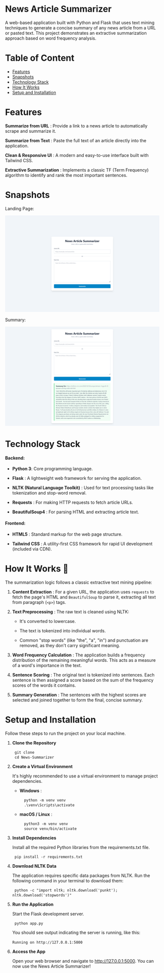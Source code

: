 # News Article Summarizer

A web-based application built with Python and Flask that uses text mining techniques to generate a concise summary of any news article from a URL or pasted text. This project demonstrates an extractive summarization approach based on word frequency analysis.

# Table of Content

- [Features](#features)
- [Snapshots](#snapshots)
- [Technology Stack](#technology-stack)
- [How It Works](#how-it-works-)
- [Setup and Installation](#setup-and-installation)

# Features

**Summarize from URL** : Provide a link to a news article to automatically scrape and summarize it.

**Summarize from Text** : Paste the full text of an article directly into the application.

**Clean & Responsive UI** : A modern and easy-to-use interface built with Tailwind CSS.

**Extractive Summarization** : Implements a classic TF (Term Frequency) algorithm to identify and rank the most important sentences.

# Snapshots

Landing Page: 

![Landing Page](https://github.com/YashovardhanGupta/Article-Summarizer/blob/main/snapshots/Landing_page.png?raw=true)

Summary:

![Summary](https://github.com/YashovardhanGupta/Article-Summarizer/blob/main/snapshots/Summary.png?raw=true)

# Technology Stack

#### Backend:

- **Python 3**: Core programming language.

- **Flask** : A lightweight web framework for serving the application.

- **NLTK (Natural Language Toolkit)** : Used for text processing tasks like tokenization and stop-word removal.

- **Requests** : For making HTTP requests to fetch article URLs.

- **BeautifulSoup4** : For parsing HTML and extracting article text.

#### Frontend:

- **HTML5** : Standard markup for the web page structure.

- **Tailwind CSS** : A utility-first CSS framework for rapid UI development (included via CDN).

# How It Works 🧠

The summarization logic follows a classic extractive text mining pipeline:

1. **Content Extraction** : For a given URL, the application uses `requests` to fetch the page's HTML and `BeautifulSoup` to parse it, extracting all text from paragraph (`<p>`) tags.

2. **Text Preprocessing** : The raw text is cleaned using NLTK:

    - It's converted to lowercase.

    - The text is tokenized into individual words.

    - Common "stop words" (like "the", "a", "in") and punctuation are removed, as they don't carry significant meaning.

3. **Word Frequency Calculation** : The application builds a frequency distribution of the remaining meaningful words. This acts as a measure of a word's importance in the text.

4. **Sentence Scoring** : The original text is tokenized into sentences. Each sentence is then assigned a score based on the sum of the frequency scores of the words it contains.

5. **Summary Generation** : The sentences with the highest scores are selected and joined together to form the final, concise summary.

# Setup and Installation

Follow these steps to run the project on your local machine.
1. **Clone the Repository**

        git clone 
        cd News-Summarizer

2. **Create a Virtual Environment**

    It's highly recommended to use a virtual environment to manage project dependencies.

    - **Windows** :

            python -m venv venv
            .\venv\Scripts\activate

    - **macOS / Linux** :

            python3 -m venv venv
            source venv/bin/activate

3. **Install Dependencies**

    Install all the required Python libraries from the requirements.txt file.

        pip install -r requirements.txt

4. **Download NLTK Data**

    The application requires specific data packages from NLTK. Run the following command in your terminal to download them:

        python -c "import nltk; nltk.download('punkt'); nltk.download('stopwords')"

5. **Run the Application**

    Start the Flask development server.

        python app.py

    You should see output indicating the server is running, like this:

    `Running on http://127.0.0.1:5000`
6. **Access the App**

    Open your web browser and navigate to http://127.0.0.1:5000. You can now use the News Article Summarizer!
